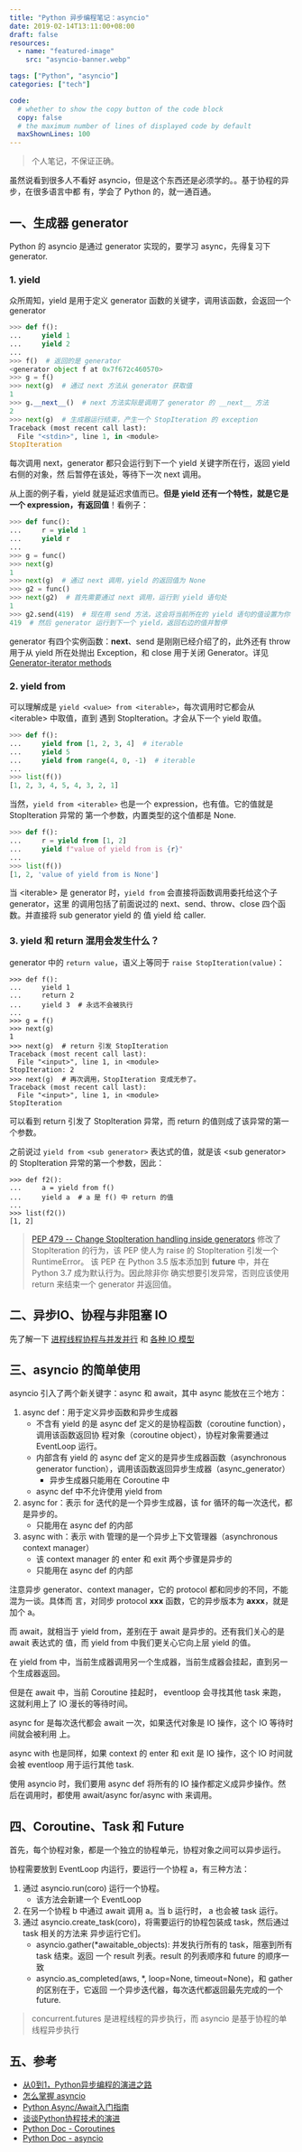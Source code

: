 ```yaml
---
title: "Python 异步编程笔记：asyncio"
date: 2019-02-14T13:11:00+08:00
draft: false
resources:
  - name: "featured-image"
    src: "asyncio-banner.webp"

tags: ["Python", "asyncio"]
categories: ["tech"]

code:
  # whether to show the copy button of the code block
  copy: false
  # the maximum number of lines of displayed code by default
  maxShownLines: 100
---
```


> 个人笔记，不保证正确。

虽然说看到很多人不看好 asyncio，但是这个东西还是必须学的。。基于协程的异步，在很多语言中都
有，学会了 Python 的，就一通百通。

## 一、生成器 generator

Python 的 asyncio 是通过 generator 实现的，要学习 async，先得复习下 generator.

### 1. yield

众所周知，yield 是用于定义 generator 函数的关键字，调用该函数，会返回一个 generator

```python
>>> def f():
...     yield 1
...     yield 2
...
>>> f()  # 返回的是 generator
<generator object f at 0x7f672c460570>
>>> g = f()
>>> next(g)  # 通过 next 方法从 generator 获取值
1
>>> g.__next__()  # next 方法实际是调用了 generator 的 __next__ 方法
2
>>> next(g)  # 生成器运行结束，产生一个 StopIteration 的 exception
Traceback (most recent call last):
  File "<stdin>", line 1, in <module>
StopIteration
```

每次调用 next，generator 都只会运行到下一个 yield 关键字所在行，返回 yield 右侧的对象，然
后暂停在该处，等待下一次 next 调用。

从上面的例子看，yield 就是延迟求值而已。**但是 yield 还有一个特性，就是它是一个
expression，有返回值**！看例子：

```Python
>>> def func():
...     r = yield 1
...     yield r
...
>>> g = func()
>>> next(g)
1
>>> next(g)  # 通过 next 调用，yield 的返回值为 None
>>> g2 = func()
>>> next(g2)  # 首先需要通过 next 调用，运行到 yield 语句处
1
>>> g2.send(419)  # 现在用 send 方法，这会将当前所在的 yield 语句的值设置为你 send 的值，也就是 419
419  # 然后 generator 运行到下一个 yield，返回右边的值并暂停
```

generator 有四个实例函数：**next**、send 是刚刚已经介绍了的，此外还有 throw 用于从 yield
所在处抛出 Exception，和 close 用于关闭 Generator。详见
[Generator-iterator methods](https://docs.python.org/3/reference/expressions.html#generator-iterator-methods)

### 2. yield from <iterable>

可以理解成是 `yield <value> from <iterable>`，每次调用时它都会从 \<iterable\> 中取值，直到
遇到 StopIteration。才会从下一个 yield 取值。

```python
>>> def f():
...     yield from [1, 2, 3, 4]  # iterable
...     yield 5
...     yield from range(4, 0, -1)  # iterable
...
>>> list(f())
[1, 2, 3, 4, 5, 4, 3, 2, 1]
```

当然，`yield from <iterable>` 也是一个 expression，也有值。它的值就是 StopIteration 异常的
第一个参数，内置类型的这个值都是 None.

```python
>>> def f():
...     r = yield from [1, 2]
...     yield f"value of yield from is {r}"
...
>>> list(f())
[1, 2, 'value of yield from is None']
```

当 \<iterable\> 是 generator 时，`yield from` 会直接将函数调用委托给这个子 generator，这里
的调用包括了前面说过的 next、send、throw、close 四个函数。并直接将 sub generator yield 的
值 yield 给 caller.

### 3. yield 和 return 混用会发生什么？

generator 中的 `return value`，语义上等同于 `raise StopIteration(value)`：

```shell
>>> def f():
...     yield 1
...     return 2
...     yield 3  # 永远不会被执行
...
>>> g = f()
>>> next(g)
1
>>> next(g)  # return 引发 StopIteration
Traceback (most recent call last):
  File "<input>", line 1, in <module>
StopIteration: 2
>>> next(g)  # 再次调用，StopIteration 变成无参了。
Traceback (most recent call last):
  File "<input>", line 1, in <module>
StopIteration
```

可以看到 return 引发了 StopIteration 异常，而 return 的值则成了该异常的第一个参数。

之前说过 `yield from <sub generator>` 表达式的值，就是该 \<sub generator\> 的
StopIteration 异常的第一个参数，因此：

```shell
>>> def f2():
...     a = yield from f()
...     yield a  # a 是 f() 中 return 的值
...
>>> list(f2())
[1, 2]
```

> [PEP 479 -- Change StopIteration handling inside generators](https://www.python.org/dev/peps/pep-0479/#background-information)
> 修改了StopIteration 的行为，该 PEP 使人为 raise 的 StopIteration 引发一个 RuntimeError。
> 该 PEP 在 Python 3.5 版本添加到 **future** 中，并在 Python 3.7 成为默认行为。因此除非你
> 确实想要引发异常，否则应该使用 return 来结束一个 generator 并返回值。

## 二、异步IO、协程与非阻塞 IO

先了解一下 [进程线程协程与并发并行](https://www.cnblogs.com/kirito-c/p/10306133.html) 和
[各种 IO 模型](https://www.cnblogs.com/kirito-c/p/10306234.html)

## 三、asyncio 的简单使用

asyncio 引入了两个新关键字：async 和 await，其中 async 能放在三个地方：

1. async def：用于定义异步函数和异步生成器
   - 不含有 yield 的是 async def 定义的是协程函数（coroutine function），调用该函数返回协
     程对象（coroutine object），协程对象需要通过 EventLoop 运行。
   - 内部含有 yield 的 async def 定义的是异步生成器函数（asynchronous generator
     function），调用该函数返回异步生成器（async_generator）
     - 异步生成器只能用在 Coroutine 中
   - async def 中不允许使用 yield from
1. async for：表示 for 迭代的是一个异步生成器，该 for 循环的每一次迭代，都是异步的。
   - 只能用在 async def 的内部
1. async with：表示 with 管理的是一个异步上下文管理器（asynchronous context manager）
   - 该 context manager 的 enter 和 exit 两个步骤是异步的
   - 只能用在 async def 的内部

注意异步 generator、context manager，它的 protocol 都和同步的不同，不能混为一谈。具体而
言，对同步 protocol **xxx** 函数，它的异步版本为 **axxx**，就是加个 a。

而 await，就相当于 yield from，差别在于 await 是异步的。还有我们关心的是 await 表达式的
值，而 yield from 中我们更关心它向上层 yield 的值。

在 yield from 中，当前生成器调用另一个生成器，当前生成器会挂起，直到另一个生成器返回。

但是在 await 中，当前 Coroutine 挂起时， eventloop 会寻找其他 task 来跑，这就利用上了 IO
漫长的等待时间。

async for 是每次迭代都会 await 一次，如果迭代对象是 IO 操作，这个 IO 等待时间就会被利用
上。

async with 也是同样，如果 context 的 enter 和 exit 是 IO 操作，这个 IO 时间就会被
eventloop 用于运行其他 task.

使用 asyncio 时，我们要用 async def 将所有的 IO 操作都定义成异步操作。然后在调用时，都使用
await/async for/async with 来调用。

## 四、Coroutine、Task 和 Future

首先，每个协程对象，都是一个独立的协程单元，协程对象之间可以异步运行。

协程需要放到 EventLoop 内运行，要运行一个协程 a，有三种方法：

1. 通过 asyncio.run(coro) 运行一个协程。
   - 该方法会新建一个 EventLoop
1. 在另一个协程 b 中通过 await 调用 a。当 b 运行时， a 也会被 task 运行。
1. 通过 asyncio.create_task(coro)，将需要运行的协程包装成 task，然后通过 task 相关的方法来
   异步运行它们。
   - asyncio.gather(\*awaitable_objects): 并发执行所有的 task，阻塞到所有 task 结束。返回
     一个 result 列表。result 的列表顺序和 future 的顺序一致
   - asyncio.as_completed(aws, \*, loop=None, timeout=None)，和 gather 的区别在于，它返回
     一个异步迭代器，每次迭代都返回最先完成的一个 future.

> concurrent.futures 是进程线程的异步执行，而 asyncio 是基于协程的单线程异步执行

## 五、参考

- [从0到1，Python异步编程的演进之路](https://zhuanlan.zhihu.com/p/25228075)
- [怎么掌握 asyncio](https://www.zhihu.com/question/294188439/answer/555273313)
- [Python Async/Await入门指南](https://zhuanlan.zhihu.com/p/27258289)
- [谈谈Python协程技术的演进](https://zhuanlan.zhihu.com/p/30275154)
- [Python Doc - Coroutines](https://docs.python.org/3/reference/compound_stmts.html#coroutines)
- [Python Doc - asyncio](https://docs.python.org/3/library/asyncio.html)
